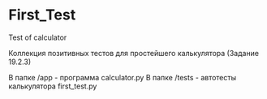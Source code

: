 # First_Test
Test of calculator

Коллекция позитивных тестов для простейшего калькулятора
(Задание 19.2.3)

В папке /app - программа calculator.py
В папке /tests - автотесты калькулятора first_test.py

